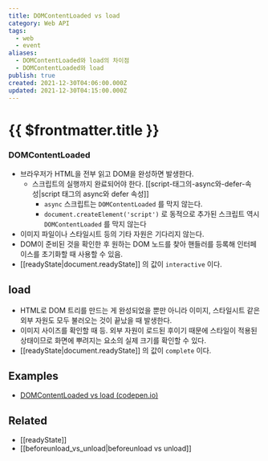 ```yaml
---
title: DOMContentLoaded vs load
category: Web API
tags:
  - web
  - event
aliases:
  - DOMContentLoaded와 load의 차이점
  - DOMContentLoaded와 load
publish: true
created: 2021-12-30T04:06:00.000Z
updated: 2021-12-30T04:15:00.000Z
---
```


# {{ $frontmatter.title }}

### DOMContentLoaded

- 브라우저가 HTML을 전부 읽고 DOM을 완성하면 발생한다.
  - 스크립트의 실행까지 완료되어야 한다. [[script-태그의-async와-defer-속성|script 태그의 async와 defer 속성]]
    - `async` 스크립트는 `DOMContentLoaded` 를 막지 않는다.
    - `document.createElement('script')` 로 동적으로 추가된 스크립트 역시 `DOMContentLoaded` 를 막지 않는다
- 이미지 파일이나 스타일시트 등의 기타 자원은 기다리지 않는다.
- DOM이 준비된 것을 확인한 후 원하는 DOM 노드를 찾아 핸들러를 등록해 인터페이스를 초기화할 때 사용할 수 있음.
- [[readyState|document.readyState]] 의 값이 `interactive` 이다.

## load

- HTML로 DOM 트리를 만드는 게 완성되었을 뿐만 아니라 이미지, 스타일시트 같은 외부 자원도 모두 불러오는 것이 끝났을 때 발생한다.
- 이미지 사이즈를 확인할 때 등. 외부 자원이 로드된 후이기 때문에 스타일이 적용된 상태이므로 화면에 뿌려지는 요소의 실제 크기를 확인할 수 있다.
- [[readyState|document.readyState]] 의 값이 `complete` 이다.

## Examples

- [DOMContentLoaded vs load (codepen.io)](https://codepen.io/LukeAskew/full/LnJsE)

## Related

- [[readyState]]
- [[beforeunload_vs_unload|beforeunload vs unload]]
